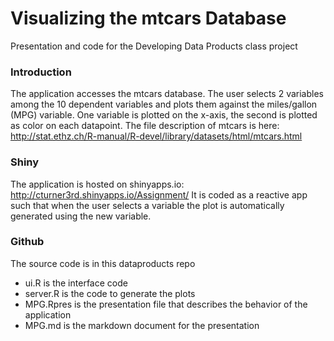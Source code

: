 # Visualizing the mtcars Database
Presentation and code for the Developing Data Products class project
### Introduction
The application accesses the mtcars database. The user selects 2 variables among the 10 dependent variables and plots them against the miles/gallon (MPG) variable. One variable is plotted on the x-axis, the second is plotted as color on each datapoint. The file description of mtcars is here: http://stat.ethz.ch/R-manual/R-devel/library/datasets/html/mtcars.html

### Shiny
The application is hosted on shinyapps.io: http://cturner3rd.shinyapps.io/Assignment/  It is coded as a reactive app such that when the user selects a variable the plot is automatically generated using the new variable. 

### Github
The source code is in this dataproducts repo
- ui.R is the interface code
- server.R is the code to generate the plots
- MPG.Rpres is the presentation file that describes the behavior of the application
- MPG.md is the markdown document for the presentation
